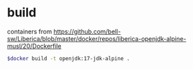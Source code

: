 # build

containers from https://github.com/bell-sw/Liberica/blob/master/docker/repos/liberica-openjdk-alpine-musl/20/Dockerfile

```bash
$docker build -t openjdk:17-jdk-alpine .
````
